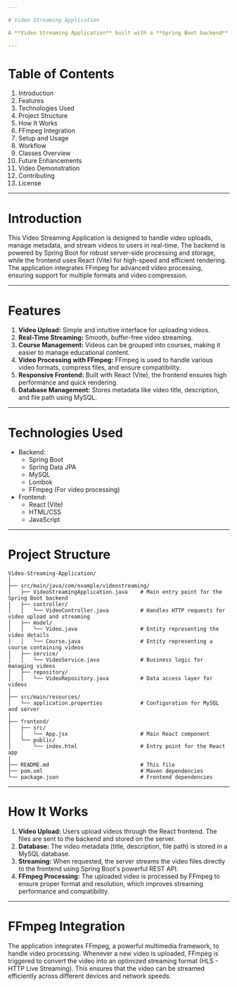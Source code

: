 ```yaml
---

# Video Streaming Application

A **Video Streaming Application** built with a **Spring Boot backend** and **React (Vite) frontend**. This application allows users to upload, store, and stream videos efficiently. It features real-time video delivery, course management, and an optimized front-end for a smooth streaming experience. It also integrates **FFmpeg** for video processing, ensuring support for various formats and resolutions.

---
```


# Table of Contents

1. Introduction
2. Features
3. Technologies Used
4. Project Structure
5. How It Works
6. FFmpeg Integration
7. Setup and Usage
8. Workflow
9. Classes Overview
10. Future Enhancements
11. Video Demonstration
12. Contributing
13. License

---

# Introduction

This Video Streaming Application is designed to handle video uploads, manage metadata, and stream videos to users in real-time. The backend is powered by Spring Boot for robust server-side processing and storage, while the frontend uses React (Vite) for high-speed and efficient rendering. The application integrates FFmpeg for advanced video processing, ensuring support for multiple formats and video compression.

---

# Features

1. **Video Upload:** Simple and intuitive interface for uploading videos.
2. **Real-Time Streaming:** Smooth, buffer-free video streaming.
3. **Course Management:** Videos can be grouped into courses, making it easier to manage educational content.
4. **Video Processing with FFmpeg:** FFmpeg is used to handle various video formats, compress files, and ensure compatibility.
5. **Responsive Frontend:** Built with React (Vite), the frontend ensures high performance and quick rendering.
6. **Database Management:** Stores metadata like video title, description, and file path using MySQL.

---

# Technologies Used

- Backend:
    - Spring Boot
    - Spring Data JPA
    - MySQL
    - Lombok
    - FFmpeg (For video processing)
- Frontend:
    - React (Vite)
    - HTML/CSS
    - JavaScript
 
---

# Project Structure

```
Video-Streaming-Application/
│
├── src/main/java/com/example/videostreaming/
│   ├── VideoStreamingApplication.java    # Main entry point for the Spring Boot backend
│   ├── controller/
│   │   └── VideoController.java          # Handles HTTP requests for video upload and streaming
│   ├── model/
│   │   └── Video.java                    # Entity representing the video details
│   │   └── Course.java                   # Entity representing a course containing videos
│   ├── service/
│   │   └── VideoService.java             # Business logic for managing videos
│   ├── repository/
│   │   └── VideoRepository.java          # Data access layer for videos
│
├── src/main/resources/
│   └── application.properties            # Configuration for MySQL and server
│
├── frontend/
│   ├── src/
│   │   └── App.jsx                       # Main React component
│   └── public/
│       └── index.html                    # Entry point for the React app
│
├── README.md                             # This file
├── pom.xml                               # Maven dependencies
└── package.json                          # Frontend dependencies
```

---

# How It Works

1. **Video Upload:** Users upload videos through the React frontend. The files are sent to the backend and stored on the server.
2. **Database:** The video metadata (title, description, file path) is stored in a MySQL database.
3. **Streaming:** When requested, the server streams the video files directly to the frontend using Spring Boot's powerful REST API.
4. **FFmpeg Processing:** The uploaded video is processed by FFmpeg to ensure proper format and resolution, which improves streaming performance and compatibility.
---

# FFmpeg Integration

The application integrates FFmpeg, a powerful multimedia framework, to handle video processing. Whenever a new video is uploaded, FFmpeg is triggered to convert the video into an optimized streaming format (HLS - HTTP Live Streaming). This ensures that the video can be streamed efficiently across different devices and network speeds.
   
